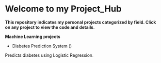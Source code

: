 # Welcome to my Project_Hub

**This repository indicates my personal projects categorized by field. Click on any project to view the code and details.**

**Machine Learning projects**

- Diabetes Prediction System ()

Predicts diabetes using Logistic Regression.